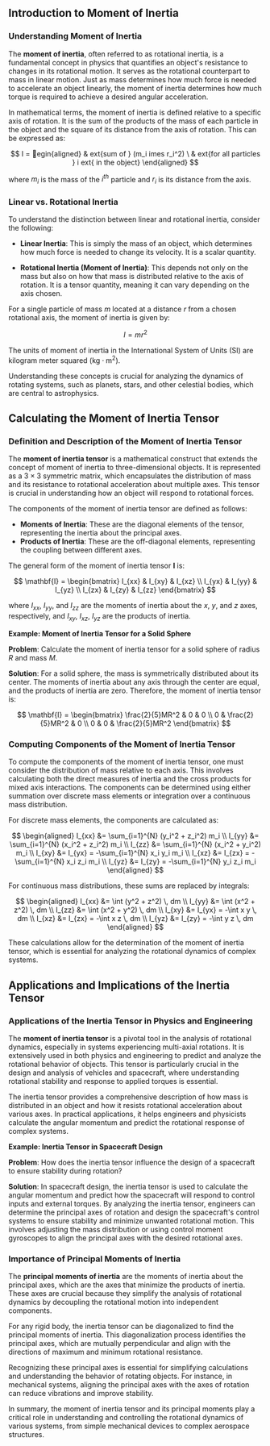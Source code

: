 ## Introduction to Moment of Inertia

### Understanding Moment of Inertia

The **moment of inertia**, often referred to as rotational inertia, is a fundamental concept in physics that quantifies an object's resistance to changes in its rotational motion. It serves as the rotational counterpart to mass in linear motion. Just as mass determines how much force is needed to accelerate an object linearly, the moment of inertia determines how much torque is required to achieve a desired angular acceleration.

In mathematical terms, the moment of inertia is defined relative to a specific axis of rotation. It is the sum of the products of the mass of each particle in the object and the square of its distance from the axis of rotation. This can be expressed as:

$$
I = egin{aligned}
&	ext{sum of } (m_i 	imes r_i^2) \
&	ext{for all particles } i 	ext{ in the object}
\end{aligned}
$$

where $m_i$ is the mass of the $i^{th}$ particle and $r_i$ is its distance from the axis.

### Linear vs. Rotational Inertia

To understand the distinction between linear and rotational inertia, consider the following:

- **Linear Inertia**: This is simply the mass of an object, which determines how much force is needed to change its velocity. It is a scalar quantity.

- **Rotational Inertia (Moment of Inertia)**: This depends not only on the mass but also on how that mass is distributed relative to the axis of rotation. It is a tensor quantity, meaning it can vary depending on the axis chosen.

For a single particle of mass $m$ located at a distance $r$ from a chosen rotational axis, the moment of inertia is given by:

$$
I = mr^2
$$

The units of moment of inertia in the International System of Units (SI) are kilogram meter squared ($\text{kg} \cdot \text{m}^2$).

Understanding these concepts is crucial for analyzing the dynamics of rotating systems, such as planets, stars, and other celestial bodies, which are central to astrophysics.

## Calculating the Moment of Inertia Tensor

### Definition and Description of the Moment of Inertia Tensor

The **moment of inertia tensor** is a mathematical construct that extends the concept of moment of inertia to three-dimensional objects. It is represented as a $3 \times 3$ symmetric matrix, which encapsulates the distribution of mass and its resistance to rotational acceleration about multiple axes. This tensor is crucial in understanding how an object will respond to rotational forces.

The components of the moment of inertia tensor are defined as follows:

- **Moments of Inertia**: These are the diagonal elements of the tensor, representing the inertia about the principal axes.
- **Products of Inertia**: These are the off-diagonal elements, representing the coupling between different axes.

The general form of the moment of inertia tensor $\mathbf{I}$ is:

$$
\mathbf{I} = \begin{bmatrix}
I_{xx} & I_{xy} & I_{xz} \\
I_{yx} & I_{yy} & I_{yz} \\
I_{zx} & I_{zy} & I_{zz}
\end{bmatrix}
$$

where $I_{xx}$, $I_{yy}$, and $I_{zz}$ are the moments of inertia about the $x$, $y$, and $z$ axes, respectively, and $I_{xy}$, $I_{xz}$, $I_{yz}$ are the products of inertia.

<div class="example-box">

**Example: Moment of Inertia Tensor for a Solid Sphere**

**Problem**: Calculate the moment of inertia tensor for a solid sphere of radius $R$ and mass $M$.

**Solution**: For a solid sphere, the mass is symmetrically distributed about its center. The moments of inertia about any axis through the center are equal, and the products of inertia are zero. Therefore, the moment of inertia tensor is:

$$
\mathbf{I} = \begin{bmatrix}
\frac{2}{5}MR^2 & 0 & 0 \\
0 & \frac{2}{5}MR^2 & 0 \\
0 & 0 & \frac{2}{5}MR^2
\end{bmatrix}
$$

</div>

### Computing Components of the Moment of Inertia Tensor

To compute the components of the moment of inertia tensor, one must consider the distribution of mass relative to each axis. This involves calculating both the direct measures of inertia and the cross products for mixed axis interactions. The components can be determined using either summation over discrete mass elements or integration over a continuous mass distribution.

For discrete mass elements, the components are calculated as:

$$
\begin{aligned}
I_{xx} &= \sum_{i=1}^{N} (y_i^2 + z_i^2) m_i \\
I_{yy} &= \sum_{i=1}^{N} (x_i^2 + z_i^2) m_i \\
I_{zz} &= \sum_{i=1}^{N} (x_i^2 + y_i^2) m_i \\
I_{xy} &= I_{yx} = -\sum_{i=1}^{N} x_i y_i m_i \\
I_{xz} &= I_{zx} = -\sum_{i=1}^{N} x_i z_i m_i \\
I_{yz} &= I_{zy} = -\sum_{i=1}^{N} y_i z_i m_i
\end{aligned}
$$

For continuous mass distributions, these sums are replaced by integrals:

$$
\begin{aligned}
I_{xx} &= \int (y^2 + z^2) \, dm \\
I_{yy} &= \int (x^2 + z^2) \, dm \\
I_{zz} &= \int (x^2 + y^2) \, dm \\
I_{xy} &= I_{yx} = -\int x y \, dm \\
I_{xz} &= I_{zx} = -\int x z \, dm \\
I_{yz} &= I_{zy} = -\int y z \, dm
\end{aligned}
$$

These calculations allow for the determination of the moment of inertia tensor, which is essential for analyzing the rotational dynamics of complex systems.

## Applications and Implications of the Inertia Tensor

### Applications of the Inertia Tensor in Physics and Engineering

The **moment of inertia tensor** is a pivotal tool in the analysis of rotational dynamics, especially in systems experiencing multi-axial rotations. It is extensively used in both physics and engineering to predict and analyze the rotational behavior of objects. This tensor is particularly crucial in the design and analysis of vehicles and spacecraft, where understanding rotational stability and response to applied torques is essential.

The inertia tensor provides a comprehensive description of how mass is distributed in an object and how it resists rotational acceleration about various axes. In practical applications, it helps engineers and physicists calculate the angular momentum and predict the rotational response of complex systems.

<div class="example-box">

**Example: Inertia Tensor in Spacecraft Design**

**Problem**: How does the inertia tensor influence the design of a spacecraft to ensure stability during rotation?

**Solution**: In spacecraft design, the inertia tensor is used to calculate the angular momentum and predict how the spacecraft will respond to control inputs and external torques. By analyzing the inertia tensor, engineers can determine the principal axes of rotation and design the spacecraft's control systems to ensure stability and minimize unwanted rotational motion. This involves adjusting the mass distribution or using control moment gyroscopes to align the principal axes with the desired rotational axes.

</div>

### Importance of Principal Moments of Inertia

The **principal moments of inertia** are the moments of inertia about the principal axes, which are the axes that minimize the products of inertia. These axes are crucial because they simplify the analysis of rotational dynamics by decoupling the rotational motion into independent components.

For any rigid body, the inertia tensor can be diagonalized to find the principal moments of inertia. This diagonalization process identifies the principal axes, which are mutually perpendicular and align with the directions of maximum and minimum rotational resistance.

Recognizing these principal axes is essential for simplifying calculations and understanding the behavior of rotating objects. For instance, in mechanical systems, aligning the principal axes with the axes of rotation can reduce vibrations and improve stability.

In summary, the moment of inertia tensor and its principal moments play a critical role in understanding and controlling the rotational dynamics of various systems, from simple mechanical devices to complex aerospace structures.